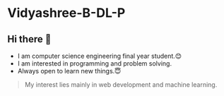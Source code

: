 # Vidyashree-B-DL-P
## Hi there 👋
* I am computer science engineering final year student.😊
* I am interested in programming and problem solving.
* Always open to learn new things.😇
>My interest lies mainly in web development and machine learning.

